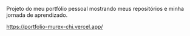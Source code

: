 Projeto do meu portfólio pessoal mostrando meus repositórios e minha jornada de aprendizado.

https://portfolio-murex-chi.vercel.app/

